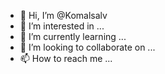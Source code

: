 - 👋 Hi, I’m @Komalsalv
- 👀 I’m interested in ...
- 🌱 I’m currently learning ...
- 💞️ I’m looking to collaborate on ...
- 📫 How to reach me ...

<!---
Komalsalv/Komalsalv is a ✨ special ✨ repository because its `README.md` (this file) appears on your GitHub profile.
You can click the Preview link to take a look at your changes.
--->
